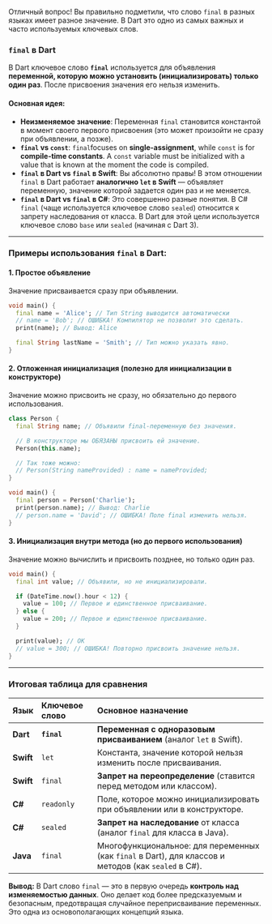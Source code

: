 Отличный вопрос! Вы правильно подметили, что слово `final` в разных языках имеет разное значение. В Dart это одно из самых важных и часто используемых ключевых слов.

### `final` в Dart

В Dart ключевое слово **`final`** используется для объявления **переменной, которую можно установить (инициализировать) только один раз**. После присвоения значения его нельзя изменить.

#### Основная идея:
*   **Неизменяемое значение**: Переменная `final` становится константой в момент своего первого присвоения (это может произойти не сразу при объявлении, а позже).
*   **`final` vs `const`**: `final`focuses on **single-assignment**, while `const` is for **compile-time constants**. A `const` variable must be initialized with a value that is known at the moment the code is compiled.
*   **`final` в Dart vs `final` в Swift**: Вы абсолютно правы! В этом отношении `final` в Dart работает **аналогично `let` в Swift** — объявляет переменную, значение которой задается один раз и не меняется.
*   **`final` в Dart vs `final` в C#**: Это совершенно разные понятия. В C# `final` (чаще используется ключевое слово `sealed`) относится к запрету наследования от класса. В Dart для этой цели используется ключевое слово `base` или `sealed` (начиная с Dart 3).

---

### Примеры использования `final` в Dart:

#### 1. Простое объявление
Значение присваивается сразу при объявлении.

```dart
void main() {
  final name = 'Alice'; // Тип String выводится автоматически
  // name = 'Bob'; // ОШИБКА! Компилятор не позволит это сделать.
  print(name); // Вывод: Alice

  final String lastName = 'Smith'; // Тип можно указать явно.
}
```

#### 2. Отложенная инициализация (полезно для инициализации в конструкторе)
Значение можно присвоить не сразу, но обязательно до первого использования.

```dart
class Person {
  final String name; // Объявили final-переменную без значения.

  // В конструкторе мы ОБЯЗАНЫ присвоить ей значение.
  Person(this.name);

  // Так тоже можно:
  // Person(String nameProvided) : name = nameProvided;
}

void main() {
  final person = Person('Charlie');
  print(person.name); // Вывод: Charlie
  // person.name = 'David'; // ОШИБКА! Поле final изменить нельзя.
}
```

#### 3. Инициализация внутри метода (но до первого использования)
Значение можно вычислить и присвоить позднее, но только один раз.

```dart
void main() {
  final int value; // Объявили, но не инициализировали.

  if (DateTime.now().hour < 12) {
    value = 100; // Первое и единственное присваивание.
  } else {
    value = 200; // Первое и единственное присваивание.
  }

  print(value); // OK
  // value = 300; // ОШИБКА! Повторно присвоить значение нельзя.
}
```

---

### Итоговая таблица для сравнения

| Язык | Ключевое слово | Основное назначение |
| :--- | :--- | :--- |
| **Dart** | **`final`** | **Переменная с одноразовым присваиванием** (аналог `let` в Swift). |
| **Swift** | `let` | Константа, значение которой нельзя изменить после присваивания. |
| **Swift** | `final` | **Запрет на переопределение** (ставится перед методом или классом). |
| **C#** | `readonly` | Поле, которое можно инициализировать при объявлении или в конструкторе. |
| **C#** | `sealed` | **Запрет на наследование** от класса (аналог `final` для класса в Java). |
| **Java** | `final` | Многофункциональное: для переменных (как `final` в Dart), для классов и методов (как `sealed` в C#). |

**Вывод:** В Dart слово `final` — это в первую очередь **контроль над изменяемостью данных**. Оно делает код более предсказуемым и безопасным, предотвращая случайное переприсваивание переменных. Это одна из основополагающих концепций языка.